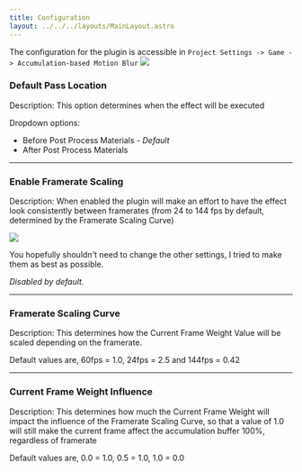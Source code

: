 ```yaml
---
title: Configuration
layout: ../../../layouts/MainLayout.astro
---
```


The configuration for the plugin is accessible in `Project Settings -> Game -> Accumulation-based Motion Blur`
![](/config/overview.png)

### Default Pass Location

Description: This option determines when the effect will be executed

Dropdown options:
* Before Post Process Materials - *Default*
* After Post Process Materials
---
### Enable Framerate Scaling

Description: When enabled the plugin will make an effort to have the effect look consistently between framerates (from 24 to 144 fps by default, determined by the Framerate Scaling Curve)

[![](/config/AMB_FramerateScaling.png)](/config/AMB_FramerateScaling.png)

You hopefully shouldn't need to change the other settings, I tried to make them as best as possible.

*Disabled by default.*

---
### Framerate Scaling Curve

Description: This determines how the Current Frame Weight Value will be scaled depending on the framerate.

Default values are, 60fps = 1.0, 24fps = 2.5 and 144fps = 0.42

---
### Current Frame Weight Influence

Description: This determines how much the Current Frame Weight will impact the influence of the Framerate Scaling Curve, so that a value of 1.0 will still make the current frame affect the accumulation buffer 100%, regardless of framerate

Default values are, 0.0 = 1.0, 0.5 = 1.0, 1.0 = 0.0
